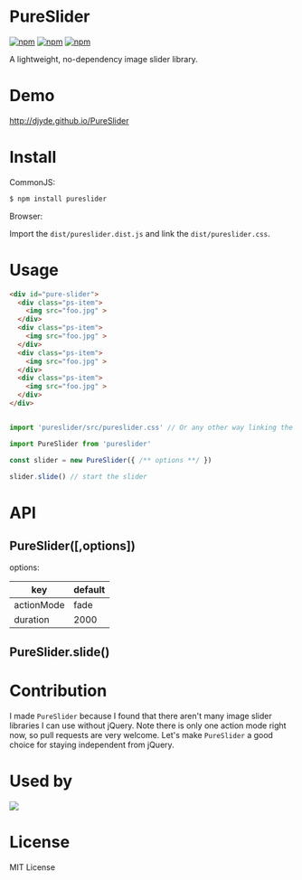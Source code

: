 # PureSlider

[![npm](https://img.shields.io/npm/dt/pureslider.svg?style=flat-square)](https://www.npmjs.com/package/pureslider)
[![npm](https://img.shields.io/npm/v/pureslider.svg?style=flat-square)](https://www.npmjs.com/package/pureslider)
[![npm](https://img.shields.io/npm/l/pureslider.svg?style=flat-square)](https://www.npmjs.com/package/pureslider)

A lightweight, no-dependency image slider library.

# Demo

http://djyde.github.io/PureSlider

# Install

CommonJS:

```bash
$ npm install pureslider
```

Browser:

Import the `dist/pureslider.dist.js` and link the `dist/pureslider.css`. 

# Usage

```html
<div id="pure-slider">
  <div class="ps-item">
    <img src="foo.jpg" >
  </div>
  <div class="ps-item">
    <img src="foo.jpg" >
  </div>
  <div class="ps-item">
    <img src="foo.jpg" >
  </div>
  <div class="ps-item">
    <img src="foo.jpg" >
  </div>
</div>
```

```javascript

import 'pureslider/src/pureslider.css' // Or any other way linking the stylesheet

import PureSlider from 'pureslider'

const slider = new PureSlider({ /** options **/ })

slider.slide() // start the slider
```

# API

## PureSlider([,options])

options:

| key        | default |
|------------|---------|
| actionMode | fade    |
| duration   | 2000    |

## PureSlider.slide()

# Contribution

I made `PureSlider` because I found that there aren't many image slider libraries I can use without jQuery. Note there is only one action mode right now, so pull requests are very welcome. Let's make `PureSlider` a good choice for staying independent from jQuery.

# Used by

[![](https://dn-kiwistatic.qbox.me/liubai/v1/images/header-logo.jpg?imageView/2/w/300)](http://liubaiapp.com)

# License

MIT License
